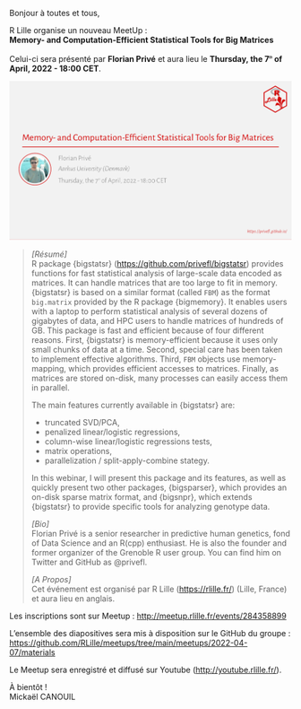 
<!-- ---
title: Memory- and Computation-Efficient Statistical Tools for Big Matrices
author: Mickaël CANOUIL
date: '2022-03-09'
slug: Thursday, the 7<sup><i style="font-size:0.5em;">th</i></sup> of April, 2022 - 18:00 CET - memory..and.computation.efficient.statistical.tools.for.big.matrices
categories:
  - MeetUp
  - R
tags:
  - MeetUp
  - R
  - RUG
description: ''
--- -->

Bonjour à toutes et tous,

R Lille organise un nouveau MeetUp :  
**Memory- and Computation-Efficient Statistical Tools for Big Matrices**

Celui-ci sera présenté par **Florian Privé** et aura lieu le **Thursday,
the 7<sup><i style="font-size:0.5em;">th</i></sup> of April, 2022 -
18:00 CET**.

<!-- <center>
<iframe width="560" height="315" src="https://www.youtube.com/embed/" title="YouTube video player" frameborder="0" allow="accelerometer; autoplay; clipboard-write; encrypted-media; gyroscope; picture-in-picture" allowfullscreen></iframe>
</center> -->
<center>
<img alt="Affiche Meetup R Lille - 2022-04-07" src="https://raw.githubusercontent.com/RLille/meetups/main/meetups/2022-04-07/ads/2022-04-07.png" width="560" height="auto" />
</center>

> *\[Résumé\]*  
> R package {bigstatsr} (<https://github.com/privefl/bigstatsr>)
> provides functions for fast statistical analysis of large-scale data
> encoded as matrices. It can handle matrices that are too large to fit
> in memory. {bigstatsr} is based on a similar format (called `FBM`) as
> the format `big.matrix` provided by the R package {bigmemory}. It
> enables users with a laptop to perform statistical analysis of several
> dozens of gigabytes of data, and HPC users to handle matrices of
> hundreds of GB. This package is fast and efficient because of four
> different reasons. First, {bigstatsr} is memory-efficient because it
> uses only small chunks of data at a time. Second, special care has
> been taken to implement effective algorithms. Third, `FBM` objects use
> memory-mapping, which provides efficient accesses to matrices.
> Finally, as matrices are stored on-disk, many processes can easily
> access them in parallel.
>
> The main features currently available in {bigstatsr} are:
>
> -   truncated SVD/PCA,
> -   penalized linear/logistic regressions,
> -   column-wise linear/logistic regressions tests,
> -   matrix operations,
> -   parallelization / split-apply-combine stategy.
>
> In this webinar, I will present this package and its features, as well
> as quickly present two other packages, {bigsparser}, which provides an
> on-disk sparse matrix format, and {bigsnpr}, which extends {bigstatsr}
> to provide specific tools for analyzing genotype data.
>
> *\[Bio\]*  
> Florian Privé is a senior researcher in predictive human genetics,
> fond of Data Science and an R(cpp) enthusiast. He is also the founder
> and former organizer of the Grenoble R user group. You can find him on
> Twitter and GitHub as @privefl.
>
> *\[A Propos\]*  
> Cet événement est organisé par R Lille (<https://rlille.fr/>) (Lille,
> France) et aura lieu en anglais.

Les inscriptions sont sur Meetup :
<http://meetup.rlille.fr/events/284358899>

L’ensemble des diapositives sera mis à disposition sur le GitHub du
groupe :
<https://github.com/RLille/meetups/tree/main/meetups/2022-04-07/materials>

Le Meetup sera enregistré et diffusé sur Youtube
(<http://youtube.rlille.fr/>).

À bientôt !  
Mickaël CANOUIL

